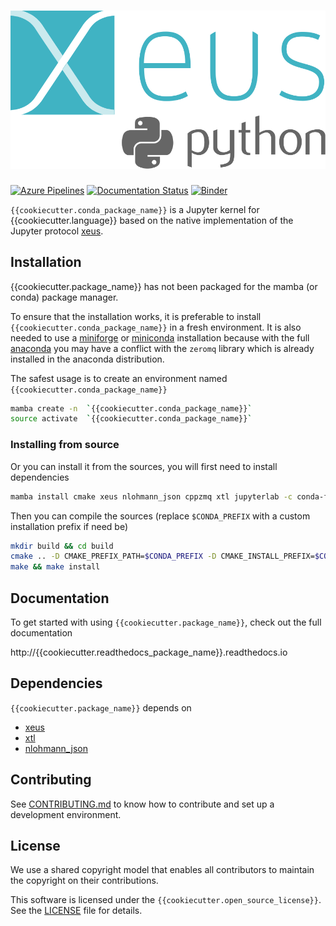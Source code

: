 # ![{{cookiecutter.package_name}}](docs/source/xeus-python.svg)

[![Azure Pipelines](https://dev.azure.com/{{cookiecutter.azure_user_name}}/{{cookiecutter.project_name}}/_apis/build/status/jupyter-xeus.xeus-python?branchName=master)](https://dev.azure.com/jupyter-xeus/jupyter-xeus/_build/latest?definitionId=2&branchName=master)
[![Documentation Status](http://readthedocs.org/projects/xeus-python/badge/?version=latest)](https://{{cookiecutter.readthedocs_package_name}}readthedocs.io/en/latest/?badge=latest)
[![Binder](https://mybinder.org/badge_logo.svg)](https://mybinder.org/v2/gh/{{cookiecutter.github_user_name}}/{{cookiecutter.github_project_name}}/stable?urlpath=/lab/tree/notebooks/{{cookiecutter.package_name}}.ipynb)

`{{cookiecutter.conda_package_name}}` is a Jupyter kernel for {{cookiecutter.language}} based on the native implementation of the
Jupyter protocol [xeus](https://github.com/jupyter-xeus/xeus).

## Installation

{{cookiecutter.package_name}} has not been packaged for the mamba (or conda) package manager.

To ensure that the installation works, it is preferable to install `{{cookiecutter.conda_package_name}}` in a
fresh environment. It is also needed to use a
[miniforge](https://github.com/conda-forge/miniforge#mambaforge) or
[miniconda](https://conda.io/miniconda.html) installation because with the full
[anaconda](https://www.anaconda.com/) you may have a conflict with the `zeromq` library
which is already installed in the anaconda distribution.

The safest usage is to create an environment named `{{cookiecutter.conda_package_name}}`

```bash
mamba create -n  `{{cookiecutter.conda_package_name}}`
source activate  `{{cookiecutter.conda_package_name}}`
```

<!-- ### Installing from conda-forge

Then you can install in this environment `{{cookiecutter.conda_package_name}}` and its dependencies

```bash
mamba install`{{cookiecutter.conda_package_name}}` notebook -c conda-forge
``` -->

### Installing from source

Or you can install it from the sources, you will first need to install dependencies

```bash
mamba install cmake xeus nlohmann_json cppzmq xtl jupyterlab -c conda-forge
```

Then you can compile the sources (replace `$CONDA_PREFIX` with a custom installation
prefix if need be)

```bash
mkdir build && cd build
cmake .. -D CMAKE_PREFIX_PATH=$CONDA_PREFIX -D CMAKE_INSTALL_PREFIX=$CONDA_PREFIX -D CMAKE_INSTALL_LIBDIR=lib
make && make install
```

<!-- ## Trying it online

To try out {{cookiecutter.package_name}} interactively in your web browser, just click on the binder link:
(Once Conda Package is Ready)

[![Binder](binder-logo.svg)](https://mybinder.org/v2/gh/{{cookiecutter.github_user_name}}/{{cookiecutter.github_project_name}}/stable?urlpath=/lab/tree/notebooks/{{cookiecutter.package_name}}.ipynb) -->



## Documentation

To get started with using `{{cookiecutter.package_name}}`, check out the full documentation

http://{{cookiecutter.readthedocs_package_name}}.readthedocs.io


## Dependencies

`{{cookiecutter.package_name}}` depends on

- [xeus](https://github.com/jupyter-xeus/xeus)
- [xtl](https://github.com/xtensor-stack/xtl)
- [nlohmann_json](https://github.com/nlohmann/json)



## Contributing

See [CONTRIBUTING.md](./CONTRIBUTING.md) to know how to contribute and set up a
development environment.

## License

We use a shared copyright model that enables all contributors to maintain the copyright
on their contributions.

This software is licensed under the `{{cookiecutter.open_source_license}}`. See the [LICENSE](LICENSE)
file for details.
